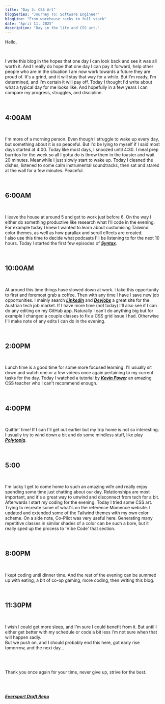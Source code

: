 ```yaml
---
title: "Day 5: CSS Art"
blogSeries: "Journey To: Software Engineer"
blogLine: "From warehouse racks to full stack"
date: "April 11, 2025"
description: "Day in the life and CSS art."
---
```


Hello,

<br>

I write this blog in the hopes that one day I can look back and see it was all worth it. And I really do hope that one day I can pay it forward, help other people who are in the situation I am now work towards a future they are proud of. It's a grind, and it will stay that way for a while. But I'm ready, I'm determined, and I'm certain it will pay off. Today I thought I'd write about what a typical day for me looks like. And hopefully in a few years I can compare my progress, struggles, and discipline.

<br>

## 4:00AM

<br>

I'm more of a morning person. Even though I struggle to wake up every day, but something about it is so peaceful. But I'd be lying to myself if I said most days started at 4:00. Today like most days, I snoozed until 4:30. I meal prep burritos for the week so all I gotta do is throw them in the toaster and wait 20 minutes. Meanwhile I just slowly start to wake up. Today I cleaned the dishes, listened to some calm instrumental soundtracks, then sat and stared at the wall for a few minutes. Peaceful.

<br>

## 6:00AM

<br>

I leave the house at around 5 and get to work just before 6. On the way I either do something productive like research what I'll code in the evening. For example today I knew I wanted to learn about customising Tailwind color themes, as well as how parallax and scroll effects are created.  
I also use this time to decide what podcasts I'll be listening to for the next 10 hours. Today I started the first few episodes of **_[Syntax](https://syntax.fm)_**.

<br>

## 10:00AM

<br>

At around this time things have slowed down at work. I take this opportunity to first and foremost grab a coffee. Then with any time I have I save new job opportunities. I mainly search **_[LinkedIn](www.linkedin.com)_** and **_[Devjobs](https://en.devjobs.at)_** a great site for the Austrian tech job market. If I have more time (not today) I'll also see if I can do any editing on my GitHub app. Naturally I can't do anything big but for example I changed a couple classes to fix a CSS grid issue I had. Otherwise I'll make note of any edits I can do in the evening.

<br>

## 2:00PM

<br>

Lunch time is a good time for some more focused learning. I'll usually sit down and watch one or a few videos once again pertaining to my current tasks for the day. Today I watched a tutorial by **_[Kevin Power](https://www.youtube.com/watch?v=UmzFk68Bwdk&t=292s)_** an amazing CSS teacher who I can't recommend enough.

<br>

## 4:00PM

<br>

Quittin' time! If I can I'll get out earlier but my trip home is not so interesting. I usually try to wind down a bit and do some mindless stuff, like play **_[Polytopia](https://store.steampowered.com/app/874390/The_Battle_of_Polytopia/)_**.

<br>

## 5:00

<br>

I'm lucky I get to come home to such an amazing wife and really enjoy spending some time just chatting about our day. Relationships are most important, and it's a great way to unwind and disconnect from tech for a bit.  
Afterwards I start my coding for the evening. Today I tried some CSS art. Trying to recreate some of what's on the reference Momence website. I updated and extended some of the Tailwind themes with my own color scheme. On a side note, Co-Pilot was very useful here. Generating many repetitive classes in similar shades of a color can be such a bore, but it really sped up the process to 'Vibe Code' that section.

<br>

## 8:00PM

<br>

I kept coding until dinner time. And the rest of the evening can be summed up with eating, a bit of co-op gaming, more coding, then writing this blog.

<br>

## 11:30PM

<br>

I wish I could get more sleep, and I'm sure I could benefit from it. But until I either get better with my schedule or code a bit less I'm not sure when that will happen sadly.  
But we push on, and I should probably end this here, got early rise tomorrow, and the next day...

<br>
<br>

Thank you once again for your time, never give up, strive for the best.

<br>
<br>

**_[Eversport Draft Repo](https://github.com/scottyjoppy/eversports-draft)_**
